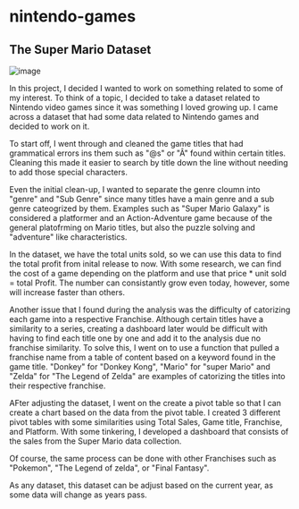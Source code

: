 # nintendo-games
## The Super Mario Dataset
![image](https://user-images.githubusercontent.com/79028098/231306664-0a3a89ab-26fe-422c-8974-18b9ff5a6ecc.png)

In this project, I decided I wanted to work on something related to some of my interest. To think of a topic, I decided to take a dataset related to Nintendo video games since it was something I loved growing up. I came across a dataset that had some data related to Nintendo games and decided to work on it.

To start off, I went through and cleaned the game titles that had grammatical errors ins them such as "@s" or "Â" found within certain titles. Cleaning this made it easier to search by title down the line without needing to add those special characters.

Even the initial clean-up, I wanted to separate the genre cloumn into "genre" and "Sub Genre" since many titles have a main genre and a sub genre cateogrized by them. Examples such as "Super Mario Galaxy" is considered a platformer and an Action-Adventure game because of the general platofrming on Mario titles, but also the puzzle solving and "adventure" like characteristics.

In the dataset, we have the total units sold, so we can use this data to find the total profit from inital release to now. With some research, we can find the cost of a game depending on the platform and use that price * unit sold = total Profit. The number can consistantly grow even today, however, some will increase faster than others.

Another issue that I found during the analysis was the difficulty of catorizing each game into a respective Franchise. Although certain titles have a similarity to a series, creating a dashboard later would be difficult with having to find each title one by one and add it to the analysis due no franchise similarity. To solve this, I went on to use a function that pulled a franchise name from a table of content based on a keyword found in the game title. "Donkey" for "Donkey Kong", "Mario" for "super Mario" and "Zelda" for "The Legend of Zelda" are examples of catorizing the titles into their respective franchise.

AFter adjusting the dataset, I went on the create a pivot table so that I can create a chart based on the data from the pivot table. I created 3 different pivot tables with some similarities using Total Sales, Game title, Franchise, and Platform. With some tinkering, I developed a dashboard that consists of the sales from the Super Mario data collection.

Of course, the same process can be done with other Franchises such as "Pokemon", "The Legend of zelda", or "Final Fantasy".

As any dataset, this dataset can be adjust based on the current year, as some data will change as years pass.
